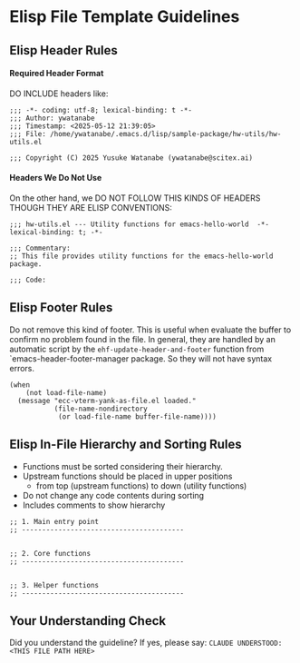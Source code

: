 <!-- ---
!-- Timestamp: 2025-05-30 08:20:03
!-- Author: ywatanabe
!-- File: /home/ywatanabe/.dotfiles/.claude/to_claude/guidelines/elisp/IMPORTANT-ELISP-03-file-template.md
!-- --- -->

# Elisp File Template Guidelines

## Elisp Header Rules

#### Required Header Format
DO INCLUDE headers like:
``` elisp
;;; -*- coding: utf-8; lexical-binding: t -*-
;;; Author: ywatanabe
;;; Timestamp: <2025-05-12 21:39:05>
;;; File: /home/ywatanabe/.emacs.d/lisp/sample-package/hw-utils/hw-utils.el

;;; Copyright (C) 2025 Yusuke Watanabe (ywatanabe@scitex.ai)
```

#### Headers We Do Not Use
On the other hand, we DO NOT FOLLOW THIS KINDS OF HEADERS THOUGH THEY ARE ELISP CONVENTIONS:
``` elisp
;;; hw-utils.el --- Utility functions for emacs-hello-world  -*- lexical-binding: t; -*-

;;; Commentary:
;; This file provides utility functions for the emacs-hello-world package.

;;; Code:
```

## Elisp Footer Rules

Do not remove this kind of footer. This is useful when evaluate the buffer to confirm no problem found in the file.
In general, they are handled by an automatic script by the `ehf-update-header-and-footer` function from `emacs-header-footer-manager package. So they will not have syntax errors.
``` elisp
(when
    (not load-file-name)
  (message "ecc-vterm-yank-as-file.el loaded."
           (file-name-nondirectory
            (or load-file-name buffer-file-name))))
```

## Elisp In-File Hierarchy and Sorting Rules

- Functions must be sorted considering their hierarchy.
- Upstream functions should be placed in upper positions
  - from top (upstream functions) to down (utility functions)
- Do not change any code contents during sorting
- Includes comments to show hierarchy

```elisp
;; 1. Main entry point
;; ---------------------------------------- 


;; 2. Core functions
;; ---------------------------------------- 


;; 3. Helper functions
;; ---------------------------------------- 
```

## Your Understanding Check
Did you understand the guideline? If yes, please say:
`CLAUDE UNDERSTOOD: <THIS FILE PATH HERE>`

<!-- EOF -->
